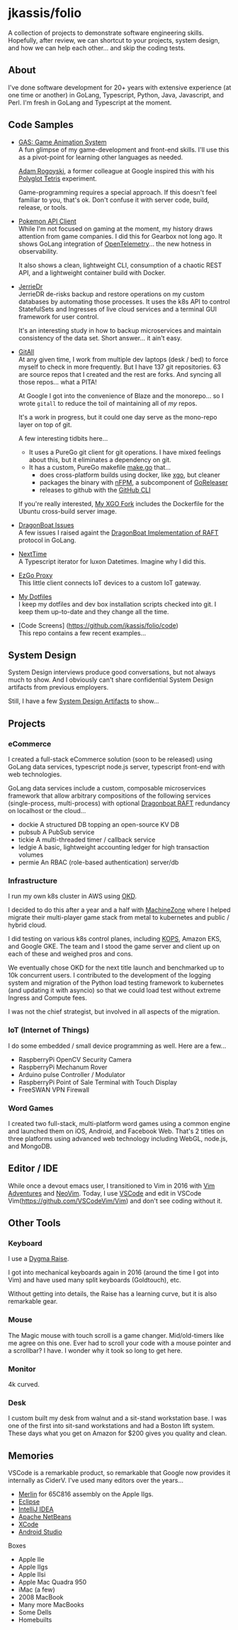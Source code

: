 jkassis/folio
=============
A collection of projects to demonstrate software engineering skills. Hopefully, after review, we can shortcut to your projects, system design, and how we can help each other... and skip the coding tests.


About
-----
I've done software development for 20+ years with extensive experience (at one time or another) in GoLang, Typescript, Python, Java, Javascript, and Perl.  I'm fresh in GoLang and Typescript at the moment.


Code Samples
------------

* [GAS: Game Animation System](https://github.com/jkassis/gas)  
  A fun glimpse of my game-development and front-end skills. I'll use this as a pivot-point for learning other languages as needed.

  [Adam Rogoyski](https://github.com/adamrogoyski), a former colleague at Google inspired this with his [Polyglot Tetris](https://github.com/adamrogoyski/tetris) experiment.

  Game-programming requires a special approach. If this doesn't feel familiar to you, that's ok. Don't confuse it with server code, build, release, or tools.

* [Pokemon API Client](https://github.com/jkassis/pokemoncli)  
  While I'm not focused on gaming at the moment, my history draws attention from game companies. I did this for Gearbox not long ago. It shows GoLang integration of [OpenTelemetry](https://opentelemetry.io/)... the new hotness in observability.

  It also shows a clean, lightweight CLI, consumption of a chaotic REST API, and a lightweight container build with Docker.

* [JerrieDr](https://github.com/jkassis/jerriedr)  
  JerrieDR de-risks backup and restore operations on my custom databases by automating those processes. It uses the k8s API to control StatefulSets and Ingresses of live cloud services and a terminal GUI framework for user control.

  It's an interesting study in how to backup microservices and maintain consistency of the data set. Short answer... it ain't easy.

* [GitAll](https://github.com/jkassis/gitall)  
  At any given time, I work from multiple dev laptops (desk / bed) to force myself to check in more frequently. But I have 137 git repositories. 63 are source repos that I created and the rest are forks. And syncing all those repos... what a PITA!
  
  At Google I got into the convenience of Blaze and the monorepo... so I wrote `gitall` to reduce the toil of maintaining all of *my* repos.
  
  It's a work in progress, but it could one day serve as the mono-repo layer on top of git.
  
  A few interesting tidbits here...
  * It uses a PureGo git client for git operations. I have mixed feelings about this, but it eliminates a dependency on git.
  * It has a custom, PureGo makefile [make.go](https://github.com/jkassis/gitall/blob/master/bin/make.go) that...
    * does cross-platform builds using docker, like [xgo](https://github.com/karalabe/xgo), but cleaner
    * packages the binary with [nFPM](https://github.com/goreleaser/nfpm), a subcomponent of [GoReleaser](https://github.com/goreleaser)
    * releases to github with the [GitHub CLI](https://cli.github.com/)

  If you're really interested, [My XGO Fork](https://github.com/jkassis/xgo) includes the Dockerfile for the Ubuntu cross-build server image.

* [DragonBoat Issues](https://github.com/lni/dragonboat/issues?q=jkassis)  
  A few issues I raised againt the [DragonBoat Implementation of RAFT](https://github.com/lni/dragonboat) protocol in GoLang.

* [NextTime](https://github.com/jkassis/nexttime)  
  A Typescript iterator for luxon Datetimes. Imagine why I did this.

* [EzGo Proxy](https://github.com/jkassis/ezgo/blob/master/proxy/client.go)  
  This little client connects IoT devices to a custom IoT gateway.

* [My Dotfiles](https://github.com/jkassis/home)  
  I keep my dotfiles and dev box installation scripts checked into git. I keep them up-to-date and they change all the time.

 * [Code Screens] (https://github.com/jkassis/folio/code)  
   This repo contains a few recent examples...


System Design
-------------
System Design interviews produce good conversations, but not always much to show. And I obviously can't share confidential System Design artifacts from previous employers.

Still, I have a few [System Design Artifacts](https://github.com/jkassis/folio/systemdesign) to show...




Projects
--------
### eCommerce
I created a full-stack eCommerce solution (soon to be released) using GoLang data services, typescript node.js server, typescript front-end with web technologies.

GoLang data services include a custom, composable microservices framework that allow arbitrary compositions of the following services (single-process, multi-process) with optional [Dragonboat RAFT](https://github.com/lni/dragonboat) redundancy on localhost or the cloud...
* dockie
  A structured DB topping an open-source KV DB
* pubsub
  A PubSub service
* tickie
  A multi-threaded timer / callback service
* ledgie
  A basic, lightweight accounting ledger for high transaction volumes
* permie
  An RBAC (role-based authentication) server/db



### Infrastructure
I run my own k8s cluster in AWS using [OKD](https://www.okd.io/).

I decided to do this after a year and a half with [MachineZone](https://mz.com) where I helped migrate their multi-player game stack from metal to kubernetes and public / hybrid cloud.

I did testing on various k8s control planes, including [KOPS](https://github.com/kubernetes/kops), Amazon EKS, and Google GKE. The team and I stood the game server and client up on each of these and weighed pros and cons.

We eventually chose OKD for the next title launch and benchmarked up to 10k concurrent users. I contributed to the development of the logging system and migration of the Python load testing framework to kubernetes (and updating it with asyncio) so that we could load test without extreme Ingress and Compute fees.

I was not the chief strategist, but involved in all aspects of the migration.

### IoT (Internet of Things)
I do some embedded / small device programming as well. Here are a few...

 * RaspberryPi OpenCV Security Camera
 * RaspberryPi Mechanum Rover
 * Arduino pulse Controller / Modulator
 * RaspberryPi Point of Sale Terminal with Touch Display
 * FreeSWAN VPN Firewall


### Word Games
I created two full-stack, multi-platform word games using a common engine and launched them on iOS, Android, and Facebook Web. That's 2 titles on three platforms using advanced web technology including WebGL, node.js, and MongoDB.


Editor / IDE
------------
While once a devout emacs user, I transitioned to Vim in 2016 with [Vim Adventures](https://vim-adventures.com/) and [NeoVim](https://neovim.io/).  Today, I use [VSCode](https://code.visualstudio.com/) and edit in VSCode Vim(https://github.com/VSCodeVim/Vim) and don't see coding without it.


Other Tools
-----------
### Keyboard
I use a [Dygma Raise](https://dygma.com/).

I got into mechanical keyboards again in 2016 (around the time I got into Vim) and have used many split keyboards (Goldtouch), etc.

Without getting into details, the Raise has a learning curve, but it is also remarkable gear.

### Mouse
The Magic mouse with touch scroll is a game changer. Mid/old-timers like me agree on this one. Ever had to scroll your code with a mouse pointer and a scrollbar? I have. I wonder why it took so long to get here.

### Monitor
4k curved.

### Desk
I custom built my desk from walnut and a sit-stand workstation base. I was one of the first into sit-sand workstations and had a Boston lift system. These days what you get on Amazon for $200 gives you quality and clean.


Memories
--------
VSCode is a remarkable product, so remarkable that Google now provides it internally as CiderV.  I've used many editors over the years...
 * [Merlin](https://brutaldeluxe.fr/products/crossdevtools/merlin/)
   for 65C816 assembly on the Apple IIgs.
 * [Eclipse](https://eclipse.org)
 * [IntelliJ IDEA](https://www.jetbrains.com/idea/)
 * [Apache NetBeans](https://netbeans.apache.org/)
 * [XCode](https://developer.apple.com/xcode/)
 * [Android Studio](https://developer.android.com/studio)

Boxes
* Apple IIe
* Apple IIgs
* Apple IIsi
* Apple Mac Quadra 950
* iMac (a few)
* 2008 MacBook
* Many more MacBooks
* Some Dells
* Homebuilts

